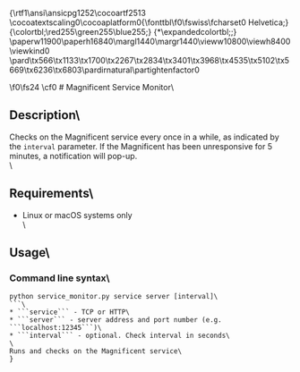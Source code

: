 {\rtf1\ansi\ansicpg1252\cocoartf2513
\cocoatextscaling0\cocoaplatform0{\fonttbl\f0\fswiss\fcharset0 Helvetica;}
{\colortbl;\red255\green255\blue255;}
{\*\expandedcolortbl;;}
\paperw11900\paperh16840\margl1440\margr1440\vieww10800\viewh8400\viewkind0
\pard\tx566\tx1133\tx1700\tx2267\tx2834\tx3401\tx3968\tx4535\tx5102\tx5669\tx6236\tx6803\pardirnatural\partightenfactor0

\f0\fs24 \cf0 # Magnificent Service Monitor\
## Description\
Checks on the Magnificent service every once in a while, as indicated by the ```interval``` parameter. If the Magnificent has been unresponsive for 5 minutes, a notification will pop-up.\
\
## Requirements\
* Linux or macOS systems only\
\
## Usage\
### Command line syntax\
```\
python service_monitor.py service server [interval]\
```\
* ```service``` - TCP or HTTP\
* ```server``` - server address and port number (e.g. ```localhost:12345```)\
* ```interval``` - optional. Check interval in seconds\
\
Runs and checks on the Magnificent service\
}